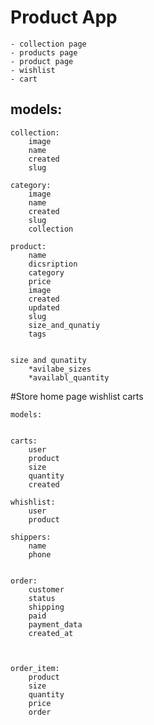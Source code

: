 
# Product App
    - collection page
    - products page
    - product page
    - wishlist
    - cart

## models:
    collection:
        image
        name
        created
        slug

    category:
        image
        name
        created
        slug
        collection

    product:
        name
        dicsription
        category
        price
        image
        created
        updated
        slug
        size_and_qunatiy
        tags


    size and qunatity
        *avilabe_sizes
        *availabl_quantity

#Store
    home page
    wishlist
    carts

    models:

    
    carts:
        user
        product
        size
        quantity
        created

    whishlist:
        user
        product

    shippers:
        name
        phone


    order:
        customer
        status
        shipping
        paid
        payment_data
        created_at

    

    order_item:
        product
        size
        quantity
        price
        order
